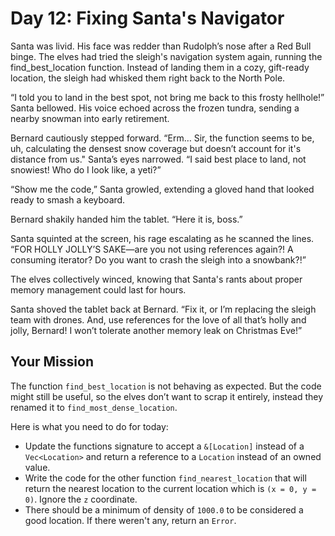 # Day 12: Fixing Santa's Navigator

Santa was livid. His face was redder than Rudolph’s nose after a Red Bull binge. The elves had tried the sleigh's navigation system again, running the find_best_location function. Instead of landing them in a cozy, gift-ready location, the sleigh had whisked them right back to the North Pole.

“I told you to land in the best spot, not bring me back to this frosty hellhole!” Santa bellowed. His voice echoed across the frozen tundra, sending a nearby snowman into early retirement.

Bernard cautiously stepped forward. “Erm… Sir, the function seems to be, uh, calculating the densest snow coverage but doesn’t account for it's distance from us." Santa’s eyes narrowed. “I said best place to land, not snowiest! Who do I look like, a yeti?”

“Show me the code,” Santa growled, extending a gloved hand that looked ready to smash a keyboard.

Bernard shakily handed him the tablet. “Here it is, boss.”

Santa squinted at the screen, his rage escalating as he scanned the lines. “FOR HOLLY JOLLY’S SAKE—are you not using references again?! A consuming iterator? Do you want to crash the sleigh into a snowbank?!”

The elves collectively winced, knowing that Santa's rants about proper memory management could last for hours.

Santa shoved the tablet back at Bernard. “Fix it, or I’m replacing the sleigh team with drones. And, use references for the love of all that’s holly and jolly, Bernard! I won’t tolerate another memory leak on Christmas Eve!”

## Your Mission

The function `find_best_location` is not behaving as expected. But the code might still be useful, so the elves don’t want to scrap it entirely, instead they renamed it to `find_most_dense_location`.

Here is what you need to do for today:

- Update the functions signature to accept a `&[Location]` instead of a `Vec<Location>` and return a reference to a `Location` instead of an owned value.
- Write the code for the other function `find_nearest_location` that will return the nearest location to the current location which is `(x = 0, y = 0)`. Ignore the `z` coordinate.
- There should be a minimum of density of `1000.0` to be considered a good location. If there weren't any, return an `Error`.
